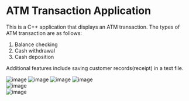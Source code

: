 # ATM Transaction Application
This is a C++ application that displays an ATM transaction. The types of ATM transaction are as follows:  
1. Balance checking   
2. Cash withdrawal   
3. Cash deposition  

Additional features include saving customer records(receipt) in a text file.  

![image](https://user-images.githubusercontent.com/104295321/192695896-d579ba45-26bd-44aa-ab3a-cac189f6ed33.png)
![image](https://user-images.githubusercontent.com/104295321/192695979-d114a427-fcfa-4b70-a74a-d92c1a397e8b.png)
![image](https://user-images.githubusercontent.com/104295321/192696021-dd509469-6ce2-424a-b5e5-e46e132cda03.png)
![image](https://user-images.githubusercontent.com/104295321/192696134-d1fd1bed-f7f2-45f8-bb31-36ad7ff5e8d8.png)  
![image](https://user-images.githubusercontent.com/104295321/192696172-27b2bb00-707d-4099-8d57-268fa9a4b1ab.png)  
![image](https://user-images.githubusercontent.com/104295321/192696197-33c1aaec-f8af-4c2c-83f6-bc91ee6aecc9.png)
